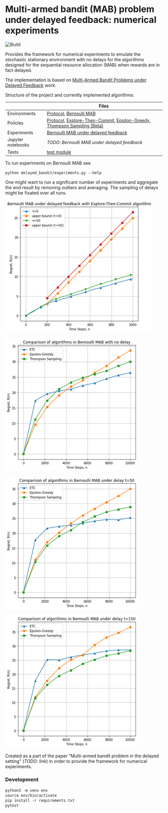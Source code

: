 # Multi-armed bandit (MAB) problem under delayed feedback: numerical experiments

![Build](https://github.com/djo/delayed-bandit/workflows/Python%20application/badge.svg)

Provides the framework for numerical experiments to emulate the stochastic stationary environment with no delays
for the algorithms designed for the sequential resource allocation (MAB) when rewards are in fact delayed.

The implementation is based on [Multi-Armed Bandit Problems under Delayed Feedback](https://era.library.ualberta.ca/items/29b7d797-1ad1-463b-b48b-2cdb0f0730f5) work.

Structure of the project and currently implemented algorithms:

||Files|
|-|-|
|Environments|[Protocol](delayed_bandit/environments/environment.py), [Bernoulli MAB](delayed_bandit/environments/bernoulli_bandit.py)|
|Policies|[Protocol](delayed_bandit/policies/policy.py), [Explore-Then-Commit](delayed_bandit/policies/etc.py), [Epsilon-Greedy](delayed_bandit/policies/epsilon_greedy.py), [Thompson Sampling (Beta)](delayed_bandit/policies/beta_thompson_sampling.py)|
|Experiments|[Bernoulli MAB under delayed feedback](delayed_bandit/experiments.py)|
|Jupyter notebooks|*TODO: Bernoulli MAB under delayed feedback*|
|Tests|[test module](delayed_bandit/test/)|

To run experiments on Bernoulli MAB see
```
python delayed_bandit/experiments.py --help
```

One might want to run a significant number of experiments and aggregate the end result by removing outliers and averaging.
The sampling of delays might be fixated over all runs.

![Bernoulli MAB under delayed feedback with Explore-Then-Commit algorithm](bernoulli-mab-explore-then-commit.png)

![Comparison of algorithms in Bernoulli MAB with no delays](all-algorithms-no-delay.png)

![Comparison of algorithms in Bernoulli MAB under delay t=50](all-algorithms-delay-50.png)

![Comparison of algorithms in Bernoulli MAB under delay t=150](all-algorithms-delay-150.png)

Created as a part of the paper "Multi-armed bandit problem in the delayed setting" (*TODO: link*)
in order to provide the framework for numerical experiments.

### Development

```
python3 -m venv env
source env/bin/activate
pip install -r requirements.txt
pytest
```
